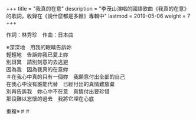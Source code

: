 +++
title = "我真的在意"
description = "李茂山演唱的國語歌曲《我真的在意》的歌詞，收錄在《說什麼都是多餘》專輯中"
lastmod = 2019-05-06
weight = 7
+++

作詞：林秀珍　作曲：日本曲  

※深深地　用我的眼睛告訴妳  
輕輕地　告訴妳我已愛上妳  
別訝異　請別刻意的去逃避  
因為我　因為我真的在意妳  
＃在我心中真的只有一個妳　我願意付出全部的自己  
在我心中沒有誰能代替　已經付出的真情難放棄  
別再告訴我　妳心中不在意　真情付出要珍惜  
那段難以忘懷的過去　我將它埋在心底  

重複※＃＃
